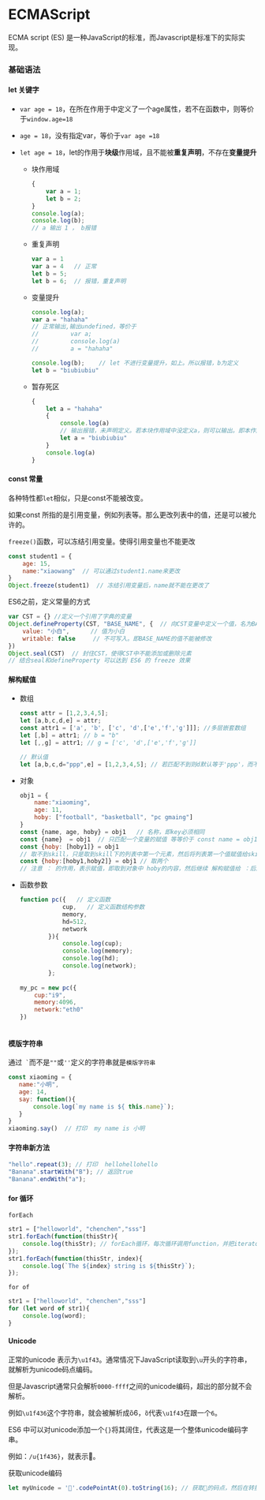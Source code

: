 #  ECMAScript

ECMA script (ES) 是一种JavaScript的标准，而Javascript是标准下的实际实现。



### 基础语法

#### let 关键字 

- ``var age = 18``，在所在作用于中定义了一个age属性，若不在函数中，则等价于``window.age=18``

- ``age = 18``，没有指定var，等价于``var age =18``

- ``let age = 18``，let的作用于**块级**作用域，且不能被**重复声明**，不存在**变量提升**

    - 块作用域

        ```javascript
        {
            var a = 1;
            let b = 2;
        }
        console.log(a);
        console.log(b);
        // a 输出 1 ， b报错
        ```

    - 重复声明

        ```javascript
        var a = 1
        var a = 4   // 正常
        let b = 5;
        let b = 6;  // 报错，重复声明
        ```

    - 变量提升

        ```javascript
        console.log(a);    
        var a = "hahaha"
        // 正常输出,输出undefined，等价于
        //         var a;
        //         console.log(a)
        //         a = "hahaha"
        
        console.log(b);    // let 不进行变量提升，如上。所以报错，b为定义
        let b = "biubiubiu"
        ```

    - 暂存死区

        ```javascript
        {
            let a = "hahaha"
            {
                console.log(a)  
                // 输出报错，未声明定义。若本块作用域中没定义a，则可以输出。即本作用域中定义的同名 let变量会屏蔽该块，而他由定义在log之后，所以报错
                let a = "biubiubiu"
            }
            console.log(a)
        }
        ```

#### const 常量

各种特性都``let``相似，只是const不能被改变。

如果const 所指的是引用变量，例如列表等。那么更改列表中的值，还是可以被允许的。

``freeze()``函数，可以冻结引用变量。使得引用变量也不能更改

```javascript
const student1 = {
    age: 15,
    name:"xiaowang"  // 可以通过student1.name来更改
}
Object.freeze(student1)  // 冻结引用变量后，name就不能在更改了
```

ES6之前，定义常量的方式

```javascript
var CST = {} //定义一个引用了字典的变量
Object.defineProperty(CST, "BASE_NAME", {  // 向CST变量中定义一个值，名为BASE_NAME
    value: "小白",      // 值为小白
    writable: false     // 不可写入。即BASE_NAME的值不能被修改
})
Object.seal(CST)  // 封住CST，使得CST中不能添加或删除元素
// 结合seal和defineProperty 可以达到 ES6 的 freeze 效果
```



#### 解构赋值

- 数组

    ```javascript
    const attr = [1,2,3,4,5];
    let [a,b,c,d,e] = attr;
    const attr1 = ['a', 'b', ['c', 'd',['e','f','g']]]; //多层嵌套数组
    let [,b] = attr1; // b = "b"
    let [,,g] = attr1; // g = ['c', 'd',['e','f','g']]
    
    // 默认值
    let [a,b,c,d="ppp",e] = [1,2,3,4,5]; // 若匹配不到则d默认等于'ppp'，而不是undefined
    ```

- 对象

    ```javascript
    obj1 = {
        name:"xiaoming",
        age: 11,
        hoby: ["football", "basketball", "pc gmaing"]
    }
    const {name, age, hoby} = obj1   // 名称，即key必须相同
    const {name}  = obj1  // 只匹配一个变量的赋值 等等价于 const name = obj1.name
    const {hoby: [hoby1]} = obj1 
    // 取不到skill，只是取到skill下的列表中第一个元素，然后将列表第一个值赋值给skill1(列表中元素可以自己起名字)
    const {hoby:[hoby1,hoby2]} = obj1 // 取两个
    // 注意 ： 的作用，表示赋值，即取到对象中 hoby的内容，然后继续 解构赋值给 ：后面的部分
    ```

- 函数参数

    ```javascript
    function pc({   // 定义函数
                cup,   // 定义函数结构参数
                memory,
                hd=512,
                network
            }){
                console.log(cup);
                console.log(memory);
                console.log(hd);
                console.log(network);
            };
            
    my_pc = new pc({
        cup:"i9",
        memory:4096,
        network:"eth0"
    })
            
    ```



#### 模版字符串

通过``  ` ``而不是``""``或``''``定义的字符串就是``模版字符串``

```javascript
const xiaoming = {
   name:"小明",
   age: 14,
   say: function(){
       console.log(`my name is ${ this.name}`);
   }
}
xiaoming.say()  // 打印  my name is 小明
```



#### 字符串新方法

```javascript
"hello".repeat(3); // 打印  hellohellohello
"Banana".startWith("B"); // 返回true
"Banana".endWith("a");
```



#### for 循环

``forEach``  

```javascript
str1 = ["helloworld", "chenchen","sss"]
str1.forEach(function(thisStr){
    console.log(thisStr); // forEach循环，每次循环调用function，并把iterator 传递给thisStr
}); 
str1.forEach(function(thisStr, index){
    console.log(`The ${index} string is ${thisStr}`);
});
```

``for of ``

```javascript
str1 = ["helloworld", "chenchen","sss"]
for (let word of str1){
    console.log(word);
}
```



#### Unicode

正常的unicode 表示为``\u1f43``。通常情况下JavaScript读取到``\u``开头的字符串，就解析为unicode码点编码。

但是Javascript通常只会解析``0000-ffff``之间的unicode编码，超出的部分就不会解析。

例如``\u1f436``这个字符串，就会被解析成ὃ6，``ὃ``代表``\u1f43``在跟一个``6``。

ES6 中可以对unicode添加一个``{}``将其阔住，代表这是一个整体unicode编码字串。

例如：``/u{1f436}``，就表示🐶。

获取unicode编码

```javascript
let myUnicode = '🐶'.codePointAt(0).toString(16); // 获取🐶的码点，然后在转换成16进制字符串
```


